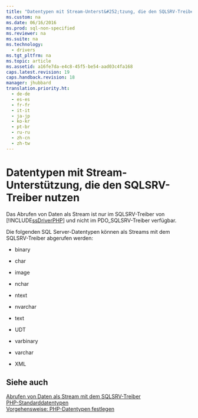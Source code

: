 ```yaml
---
title: "Datentypen mit Stream-Unterst&#252;tzung, die den SQLSRV-Treiber nutzen"
ms.custom: na
ms.date: 06/16/2016
ms.prod: sql-non-specified
ms.reviewer: na
ms.suite: na
ms.technology: 
  - drivers
ms.tgt_pltfrm: na
ms.topic: article
ms.assetid: a16fe7da-e4c8-45f5-be54-aad03c4fa168
caps.latest.revision: 19
caps.handback.revision: 18
manager: jhubbard
translation.priority.ht: 
  - de-de
  - es-es
  - fr-fr
  - it-it
  - ja-jp
  - ko-kr
  - pt-br
  - ru-ru
  - zh-cn
  - zh-tw
---
```

# Datentypen mit Stream-Unterst&#252;tzung, die den SQLSRV-Treiber nutzen
Das Abrufen von Daten als Stream ist nur im SQLSRV-Treiber von [!INCLUDE[ssDriverPHP](../content/includes/ssDriverPHP_md.md)] und nicht im PDO\_SQLSRV-Treiber verfügbar.  
  
Die folgenden SQL Server-Datentypen können als Streams mit dem SQLSRV-Treiber abgerufen werden:  
  
-   binary  
  
-   char  
  
-   image  
  
-   nchar  
  
-   ntext  
  
-   nvarchar  
  
-   text  
  
-   UDT  
  
-   varbinary  
  
-   varchar  
  
-   XML  
  
## Siehe auch  
[Abrufen von Daten als Stream mit dem SQLSRV-Treiber](../content/Retrieving-Data-as-a-Stream-Using-the-SQLSRV-Driver.md)  
[PHP-Standarddatentypen](../content/Default-PHP-Data-Types.md)  
[Vorgehensweise: PHP-Datentypen festlegen](../Topic/How%20to:%20Specify%20PHP%20Data%20Types.md)  
  
